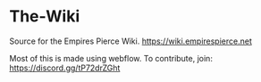 # The-Wiki
Source for the Empires Pierce Wiki. https://wiki.empirespierce.net

Most of this is made using webflow. To contribute, join: https://discord.gg/tP72drZGht
